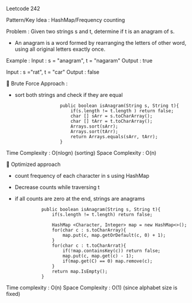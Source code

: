 Leetcode 242

Pattern/Key Idea : HashMap/Frequency counting

Problem : Given two strings s and t, determine if t is an anagram of s.
- An anagram is a word formed by rearranging the letters of other word, using all original letters exactly once.

Example : 
Input : s = "anagram", t = "nagaram"
Output : true

Input : s ="rat", t = "car"
Output : false

🔹 Brute Force Approach :
 - sort both strings and check if they are equal

                        public boolean isAnagram(String s, String t){
                            if(s.length != t.length ) return false;
                            char [] sArr = s.toCharArray();
                            char [] tArr = t.toCharArray();
                            Arrays.sort(sArr);
                            Arrays.sort(tArr);
                            return Arrays.equals(sArr, tArr);
                        }
Time Complexity : O(nlogn) (sorting)
Space Complexity : O(n)

🔹 Optimized approach
- count frequency of each character in s using HashMap
- Decrease counts while traversing t
- if all counts are zero at the end, strings are anagrams

                public boolean isAnagram(String s, String t){
                    if(s.length != t.length) return false;

                    HashMap <Character, Integer> map = new HashMap<>();
                    for(char c : s.toCharArray){
                        map.put(c, map.getOrDefault(c, 0) + 1);
                    }
                    for(char c : t.toCharArrat){
                        if(!map.containsKey(c)) return false;
                        map.put(c, map.get(c) - 1);
                        if(map.get(C) == 0) map.remove(c);
                    }
                    return map.IsEmpty();
                }
Time complexity : O(n)
Space Complexity : O(1) (since alphabet size is fixed)

